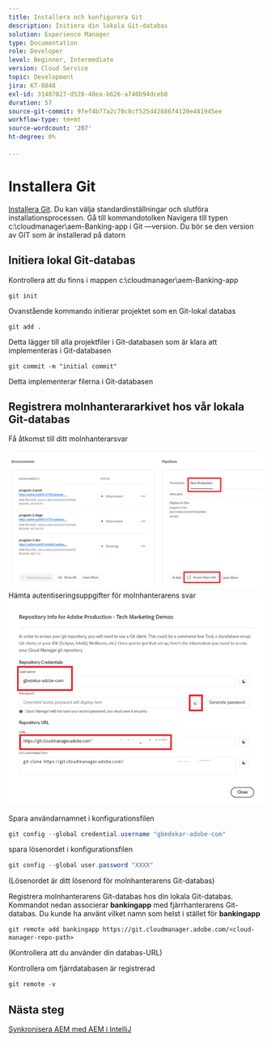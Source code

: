 ```yaml
---
title: Installera och konfigurera Git
description: Initiera din lokala Git-databas
solution: Experience Manager
type: Documentation
role: Developer
level: Beginner, Intermediate
version: Cloud Service
topic: Development
jira: KT-8848
exl-id: 31487027-d528-48ea-b626-a740b94dceb8
duration: 57
source-git-commit: 9fef4b77a2c70c8cf525d42686f4120e481945ee
workflow-type: tm+mt
source-wordcount: '207'
ht-degree: 0%

---
```


# Installera Git


[Installera Git](https://git-scm.com/downloads). Du kan välja standardinställningar och slutföra installationsprocessen.
Gå till kommandotolken Navigera till typen c:\cloudmanager\aem-Banking-app i Git —version. Du bör se den version av GIT som är installerad på datorn

## Initiera lokal Git-databas

Kontrollera att du finns i mappen c:\cloudmanager\aem-Banking-app

```
git init
```

Ovanstående kommando initierar projektet som en Git-lokal databas

```
git add .
```

Detta lägger till alla projektfiler i Git-databasen som är klara att implementeras i Git-databasen

```
git commit -m "initial commit"
```

Detta implementerar filerna i Git-databasen



## Registrera molnhanterararkivet hos vår lokala Git-databas

Få åtkomst till ditt molnhanterarsvar
![få åtkomst till svarsinformationen](assets/cloud-manager-repo.png)
Hämta autentiseringsuppgifter för molnhanterarens svar
![get-credentials](assets/cloud-manager-repo1.png)

Spara användarnamnet i konfigurationsfilen

```java
git config --global credential.username "gbedekar-adobe-com"
```

spara lösenordet i konfigurationsfilen

```java
git config --global user.password "XXXX"
```

(Lösenordet är ditt lösenord för molnhanterarens Git-databas)

Registrera molnhanterarens Git-databas hos din lokala Git-databas. Kommandot nedan associerar **bankingapp** med fjärrhanterarens Git-databas. Du kunde ha använt vilket namn som helst i stället för **bankingapp**


```shell
git remote add bankingapp https://git.cloudmanager.adobe.com/<cloud-manager-repo-path>
```

(Kontrollera att du använder din databas-URL)

Kontrollera om fjärrdatabasen är registrerad

```java
git remote -v
```

## Nästa steg

[Synkronisera AEM med AEM i IntelliJ](./intellij-and-aem-sync.md)
